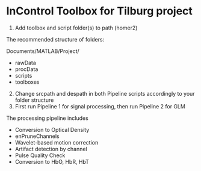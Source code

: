 # InControl Toolbox for Tilburg project

1) Add toolbox and script folder(s) to path (homer2)

The recommended structure of folders: 

Documents/MATLAB/Project/
- rawData
- procData
- scripts
- toolboxes

2) Change srcpath and despath in both Pipeline scripts accordingly to your folder structure
3) First run Pipeline 1 for signal processing, then run Pipeline 2 for GLM 

The processing pipeline includes 
- Conversion to Optical Density
- enPruneChannels
- Wavelet-based motion correction
- Artifact detection by channel
- Pulse Quality Check
- Conversion to HbO, HbR, HbT
